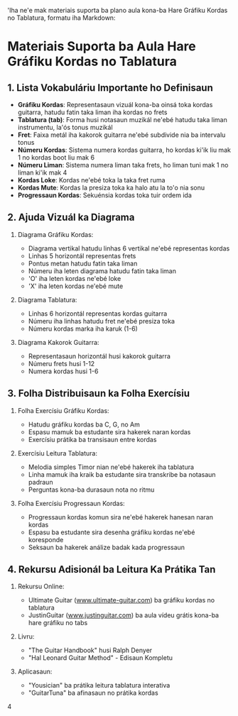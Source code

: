 'Iha ne'e mak materiais suporta ba plano aula kona-ba Hare Gráfiku Kordas no Tablatura, formatu iha Markdown:

# Materiais Suporta ba Aula Hare Gráfiku Kordas no Tablatura

## 1. Lista Vokabuláriu Importante ho Definisaun

- **Gráfiku Kordas**: Representasaun vizuál kona-ba oinsá toka kordas guitarra, hatudu fatin taka liman iha kordas no frets
- **Tablatura (tab)**: Forma husi notasaun muzikál ne'ebé hatudu taka liman instrumentu, la'ós tonus muzikál
- **Fret**: Faixa metál iha kakorok guitarra ne'ebé subdivide nia ba intervalu tonus
- **Númeru Kordas**: Sistema numera kordas guitarra, ho kordas ki'ik liu mak 1 no kordas boot liu mak 6
- **Númeru Liman**: Sistema numera liman taka frets, ho liman tuni mak 1 no liman ki'ik mak 4
- **Kordas Loke**: Kordas ne'ebé toka la taka fret ruma
- **Kordas Mute**: Kordas la presiza toka ka halo atu la to'o nia sonu
- **Progressaun Kordas**: Sekuénsia kordas toka tuir ordem ida

## 2. Ajuda Vizuál ka Diagrama

1. Diagrama Gráfiku Kordas:
   - Diagrama vertikal hatudu linhas 6 vertikal ne'ebé representas kordas
   - Linhas 5 horizontál representas frets
   - Pontus metan hatudu fatin taka liman
   - Númeru iha leten diagrama hatudu fatin taka liman
   - 'O' iha leten kordas ne'ebé loke
   - 'X' iha leten kordas ne'ebé mute

2. Diagrama Tablatura:
   - Linhas 6 horizontál representas kordas guitarra
   - Númeru iha linhas hatudu fret ne'ebé presiza toka
   - Númeru kordas marka iha karuk (1-6)

3. Diagrama Kakorok Guitarra:
   - Representasaun horizontál husi kakorok guitarra
   - Númeru frets husi 1-12
   - Numera kordas husi 1-6

## 3. Folha Distribuisaun ka Folha Exercísiu

1. Folha Exercísiu Gráfiku Kordas:
   - Hatudu gráfiku kordas ba C, G, no Am
   - Espasu mamuk ba estudante sira hakerek naran kordas
   - Exercísiu prátika ba transisaun entre kordas

2. Exercísiu Leitura Tablatura:
   - Melodia simples Timor nian ne'ebé hakerek iha tablatura
   - Linha mamuk iha kraik ba estudante sira transkribe ba notasaun padraun
   - Perguntas kona-ba durasaun nota no ritmu

3. Folha Exercísiu Progressaun Kordas:
   - Progressaun kordas komun sira ne'ebé hakerek hanesan naran kordas
   - Espasu ba estudante sira desenha gráfiku kordas ne'ebé koresponde
   - Seksaun ba hakerek análize badak kada progressaun

## 4. Rekursu Adisionál ba Leitura Ka Prátika Tan

1. Rekursu Online:
   - Ultimate Guitar (www.ultimate-guitar.com) ba gráfiku kordas no tablatura
   - JustinGuitar (www.justinguitar.com) ba aula vídeu grátis kona-ba hare gráfiku no tabs

2. Livru:
   - "The Guitar Handbook" husi Ralph Denyer
   - "Hal Leonard Guitar Method" - Edisaun Kompletu

3. Aplicasaun:
   - "Yousician" ba prátika leitura tablatura interativa
   - "GuitarTuna" ba afinasaun no prátika kordas

4